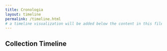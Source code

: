 ```yaml
---
title: Cronologia
layout: timeline
permalink: /timeline.html
# a timeline visualization will be added below the content in this file
---
```


## Collection Timeline
